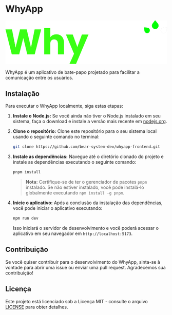 # WhyApp

![WhyApp Logo](src/assets/logowhy@2x.png)

WhyApp é um aplicativo de bate-papo projetado para facilitar a comunicação entre os usuários.

## Instalação

Para executar o WhyApp localmente, siga estas etapas:

1. **Instale o Node.js:** Se você ainda não tiver o Node.js instalado em seu sistema, faça o download e instale a versão mais recente em [nodejs.org](https://nodejs.org/).

2. **Clone o repositório:** Clone este repositório para o seu sistema local usando o seguinte comando no terminal:

    ```bash
    git clone https://github.com/bear-system-dev/whyapp-frontend.git
    ```

3. **Instale as dependências:** Navegue até o diretório clonado do projeto e instale as dependências executando o seguinte comando:

    ```bash
    pnpm install
    ```

    > **Nota:** Certifique-se de ter o gerenciador de pacotes `pnpm` instalado. Se não estiver instalado, você pode instalá-lo globalmente executando `npm install -g pnpm`.

4. **Inicie o aplicativo:** Após a conclusão da instalação das dependências, você pode iniciar o aplicativo executando:

    ```bash
    npm run dev
    ```

    Isso iniciará o servidor de desenvolvimento e você poderá acessar o aplicativo em seu navegador em `http://localhost:5173`.

## Contribuição

Se você quiser contribuir para o desenvolvimento do WhyApp, sinta-se à vontade para abrir uma issue ou enviar uma pull request. Agradecemos sua contribuição!

## Licença

Este projeto está licenciado sob a Licença MIT - consulte o arquivo [LICENSE](LICENSE) para obter detalhes.
